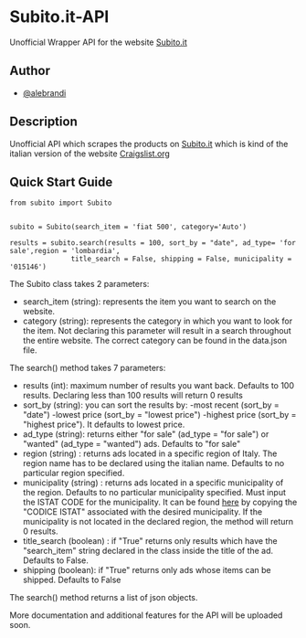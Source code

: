 # Subito.it-API
Unofficial Wrapper API for the website [Subito.it](https://www.subito.it/)

## Author
- [@alebrandi](https://www.github.com/alebrandi)

## Description

Unofficial API which scrapes the products on [Subito.it](https://www.subito.it/) which is kind of the italian version of the website [Craigslist.org](https://www.craigslist.org/about/sites?lang=en&cc=gb#US)


## Quick Start Guide

```
from subito import Subito


subito = Subito(search_item = 'fiat 500', category='Auto')

results = subito.search(results = 100, sort_by = "date", ad_type= 'for sale',region = 'lombardia',
               title_search = False, shipping = False, municipality = '015146')

```

The Subito class takes 2 parameters:
- search_item (string): represents the item you want to search on the website.
- category (string): represents the category in which you want to look for the item. 
                     Not declaring this parameter will result in a search throughout the entire website.
                     The correct category can be found in the data.json file.

The search() method takes 7 parameters:
- results (int): maximum number of results you want back. Defaults to 100 results. Declaring less than 100 results will return 0 results
- sort_by (string): you can sort the results by: -most recent (sort_by = "date")
                                                -lowest price (sort_by = "lowest price")
                                                -highest price (sort_by = "highest price"). It defaults to lowest price.
- ad_type (string): returns either "for sale" (ad_type = "for sale") or "wanted" (ad_type = "wanted") ads. Defaults to "for sale"
- region (string) : returns ads located in a specific region of Italy. The region name has to be declared using the italian name.
                    Defaults to no particular region specified.
- municipality (string) : returns ads located in a specific municipality of the region.
                    Defaults to no particular municipality specified.
                    Must input the ISTAT CODE for the municipality. It can be found [here](https://dait.interno.gov.it/territorio-e-autonomie-locali/sut/elenco_codici_comuni.php) by copying the "CODICE ISTAT" associated with the desired municipality.
                    If the municipality is not located in the declared region, the method will return 0 results.
- title_search (boolean) : if "True" returns only results which have the "search_item" string declared in the class inside the title of the ad.
                           Defaults to False.
- shipping (boolean): if "True" returns only ads whose items can be shipped.
                      Defaults to False


The search() method returns a list of json objects.


More documentation and additional features for the API will be uploaded soon.

